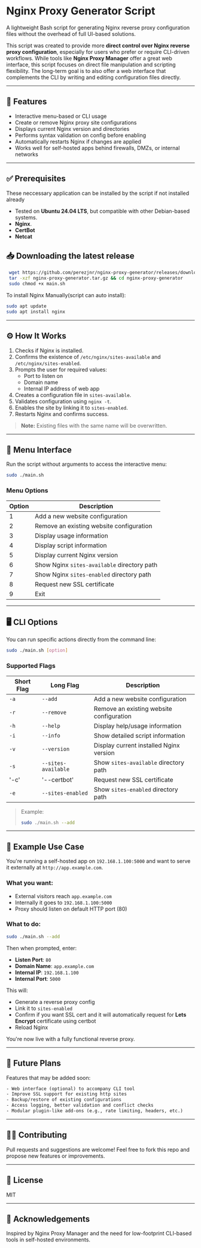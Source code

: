 # Nginx Proxy Generator Script

A lightweight Bash script for generating Nginx reverse proxy configuration files without the overhead of full UI-based solutions.

This script was created to provide more **direct control over Nginx reverse proxy configuration**, especially for users who prefer or require CLI-driven workflows. While tools like **Nginx Proxy Manager** offer a great web interface, this script focuses on direct file manipulation and scripting flexibility. The long-term goal is to also offer a web interface that complements the CLI by writing and editing configuration files directly.

---

## 🚀 Features

- Interactive menu-based or CLI usage
- Create or remove Nginx proxy site configurations
- Displays current Nginx version and directories
- Performs syntax validation on config before enabling
- Automatically restarts Nginx if changes are applied
- Works well for self-hosted apps behind firewalls, DMZs, or internal networks

---
## ✅ Prerequisites
These neccessary application can be installed by the script if not installed already
- Tested on **Ubuntu 24.04 LTS**, but compatible with other Debian-based systems.
- **Nginx**.
- **CertBot**
- **Netcat**
## 📥 Downloading the latest release
   ```sh
    wget https://github.com/perezjnr/nginx-proxy-generator/releases/download/latest/nginx-proxy-generator.tar.gz
    tar -xzf nginx-proxy-generator.tar.gz && cd nginx-proxy-generator
    sudo chmod +x main.sh
   ```
To install Nginx Manually(script can auto install):

```bash
sudo apt update
sudo apt install nginx
```

---
## ⚙️ How It Works

1. Checks if Nginx is installed.
2. Confirms the existence of `/etc/nginx/sites-available` and `/etc/nginx/sites-enabled`.
3. Prompts the user for required values:
   - Port to listen on
   - Domain name
   - Internal IP address of web app
4. Creates a configuration file in `sites-available`.
5. Validates configuration using `nginx -t`.
6. Enables the site by linking it to `sites-enabled`.
7. Restarts Nginx and confirms success.

> **Note:** Existing files with the same name will be overwritten.

---

## 📘 Menu Interface

Run the script without arguments to access the interactive menu:

```bash
sudo ./main.sh
```

### Menu Options

| Option | Description                                  |
|--------|----------------------------------------------|
| 1      | Add a new website configuration              |
| 2      | Remove an existing website configuration     |
| 3      | Display usage information                    |
| 4      | Display script information                   |
| 5      | Display current Nginx version                |
| 6      | Show Nginx `sites-available` directory path  |
| 7      | Show Nginx `sites-enabled` directory path    |
| 8      | Request new SSL certificate                  |
| 9      | Exit                                          |

---

## 🖥️ CLI Options

You can run specific actions directly from the command line:

```bash
sudo ./main.sh [option]
```

### Supported Flags

| Short Flag | Long Flag           | Description                                      |
|------------|---------------------|--------------------------------------------------|
| `-a`       | `--add`             | Add a new website configuration                  |
| `-r`       | `--remove`          | Remove an existing website configuration         |
| `-h`       | `--help`            | Display help/usage information                   |
| `-i`       | `--info`            | Show detailed script information                 |
| `-v`       | `--version`         | Display current installed Nginx version          |
| `-s`       | `--sites-available` | Show `sites-available` directory path            |
| '-c'       | '--certbot'         | Request new SSL certificate                      |
| `-e`       | `--sites-enabled`   | Show `sites-enabled` directory path              |

> Example:
> ```bash
> sudo ./main.sh --add
> ```

---

## 📌 Example Use Case

You're running a self-hosted app on `192.168.1.100:5000` and want to serve it externally at `http://app.example.com`.

### What you want:

- External visitors reach `app.example.com`
- Internally it goes to `192.168.1.100:5000`
- Proxy should listen on default HTTP port (80)

### What to do:

```bash
sudo ./main.sh --add
```

Then when prompted, enter:

- **Listen Port**: `80`
- **Domain Name**: `app.example.com`
- **Internal IP**: `192.168.1.100`
- **Internal Port**: `5000`

This will:

- Generate a reverse proxy config
- Link it to `sites-enabled`
- Confirm if you want SSL cert and it will automatically request for **Lets Encrypt** certificate using certbot 
- Reload Nginx

You're now live with a fully functional reverse proxy.

---

## 🎯 Future Plans

Features that may be added soon:

```txt
- Web interface (optional) to accompany CLI tool
- Improve SSL support for existing http sites
- Backup/restore of existing configurations
- Access logging, better validation and conflict checks
- Modular plugin-like add-ons (e.g., rate limiting, headers, etc.)
```

---

## 🧑‍💻 Contributing

Pull requests and suggestions are welcome! Feel free to fork this repo and propose new features or improvements.

---

## 📄 License

MIT

---

## 🙏 Acknowledgements

Inspired by Nginx Proxy Manager and the need for low-footprint CLI-based tools in self-hosted environments.
